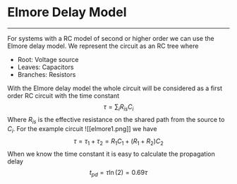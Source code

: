 # Elmore Delay Model
---
For systems with a RC model of second or higher order we can use the Elmore delay model. We represent the circuit as an RC tree where

- Root: Voltage source
- Leaves: Capacitors
- Branches: Resistors

With the Elmore delay model the whole circuit will be considered as a first order RC circuit with the time constant
$$ \tau = \sum_i R_{is} C_i $$
Where $R_{is}$ is the effective resistance on the shared path from the source to $C_i$. For the example circuit
![[elmore1.png]]
we have
$$ \tau = \tau_1 + \tau_2 = R_1 C_1 + (R_1 + R_2) C_2 $$
When we know the time constant it is easy to calculate the propagation delay
$$ t_{pd} = \tau \ln(2) = 0.69 \tau $$
